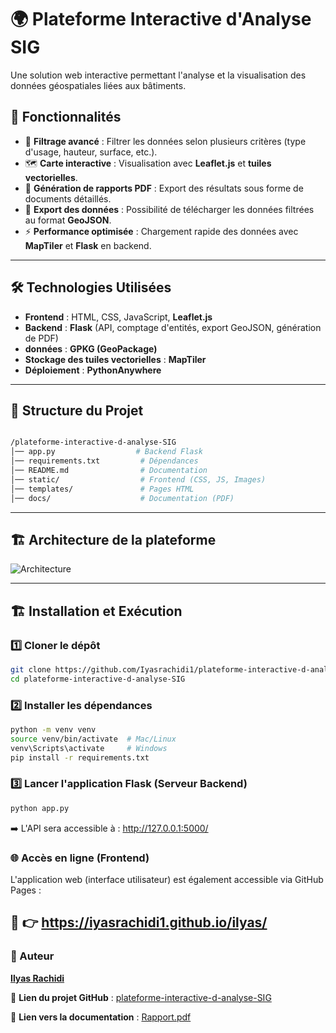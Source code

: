 # 🌍 Plateforme Interactive d'Analyse SIG  

Une solution web interactive permettant l'analyse et la visualisation des données géospatiales liées aux bâtiments.  

## 🚀 Fonctionnalités  
- 📌 **Filtrage avancé** : Filtrer les données selon plusieurs critères (type d'usage, hauteur, surface, etc.).  
- 🗺️ **Carte interactive** : Visualisation avec **Leaflet.js** et **tuiles vectorielles**.  
- 📝 **Génération de rapports PDF** : Export des résultats sous forme de documents détaillés.  
- 📂 **Export des données** : Possibilité de télécharger les données filtrées au format **GeoJSON**.  
- ⚡ **Performance optimisée** : Chargement rapide des données avec **MapTiler** et **Flask** en backend.  

---

## 🛠 Technologies Utilisées  
- **Frontend** : HTML, CSS, JavaScript, **Leaflet.js**  
- **Backend** : **Flask** (API, comptage d'entités, export GeoJSON, génération de PDF)  
- **données** : **GPKG (GeoPackage)**  
- **Stockage des tuiles vectorielles** : **MapTiler**  
- **Déploiement** : **PythonAnywhere**  

---
## 📂 Structure du Projet 
```bash

/plateforme-interactive-d-analyse-SIG
│── app.py                  # Backend Flask
│── requirements.txt         # Dépendances
│── README.md                # Documentation
│── static/                  # Frontend (CSS, JS, Images)
│── templates/               # Pages HTML
│── docs/                    # Documentation (PDF)
```
---

## 🏗 Architecture de la plateforme  
![Architecture](https://github.com/user-attachments/assets/783f00eb-72c7-4201-a619-8228c703e18c)

---

## 🏗 Installation et Exécution  
### 1️⃣ **Cloner le dépôt**  
```bash
git clone https://github.com/Iyasrachidi1/plateforme-interactive-d-analyse-SIG.git
cd plateforme-interactive-d-analyse-SIG
```
### 2️⃣ Installer les dépendances
```bash
python -m venv venv
source venv/bin/activate  # Mac/Linux
venv\Scripts\activate     # Windows
pip install -r requirements.txt
```
### 3️⃣ Lancer l'application Flask (Serveur Backend)
```bash
python app.py
```
➡️  L'API sera accessible à : http://127.0.0.1:5000/

### 🌐 Accès en ligne (Frontend)

L'application web (interface utilisateur) est également accessible via GitHub Pages :

🔗 👉 https://iyasrachidi1.github.io/ilyas/
---
### 👤 Auteur

[**Ilyas Rachidi**](https://github.com/Iyasrachidi1)

📌 **Lien du projet GitHub** : [plateforme-interactive-d-analyse-SIG](https://github.com/Iyasrachidi1/plateforme-interactive-d-analyse-SIG)  

📌 **Lien vers la documentation** : [Rapport.pdf](https://github.com/Iyasrachidi1/plateforme-interactive-d-analyse-SIG/tree/main/docs/Rapport.pdf)
